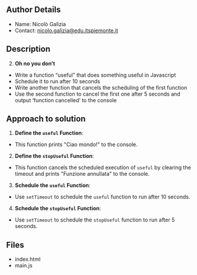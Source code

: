 ## Author Details

* Name:  Nicolò Galizia
* Contact: nicolo.galizia@edu.itspiemonte.it


## Description

2. **Oh no you don’t**
-  Write a function “useful” that does something useful in Javascript
-  Schedule it to run after 10 seconds
-  Write another function that cancels the scheduling of the first function
-  Use the second function to cancel the first one after 5 seconds and output ‘function cancelled’ to the console


## Approach to solution

1. **Define the `useful` Function**: 
-  This function prints "Ciao mondo!" to the console.

2. **Define the `stopUseful` Function**: 
-  This function cancels the scheduled execution of `useful` by clearing the timeout and prints "Funzione annullata" to the console.

3. **Schedule the `useful` Function**:
-  Use `setTimeout` to schedule the `useful` function to run after 10 seconds.

4. **Schedule the `stopUseful` Function**: 
-  Use `setTimeout` to schedule the `stopUseful` function to run after 5 seconds.



## Files

* index.html
* main.js